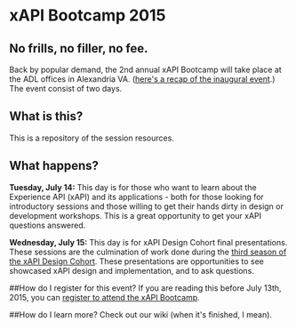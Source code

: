 # xAPI Bootcamp 2015
No frills, no filler, no fee.
--------

Back by popular demand, the 2nd annual xAPI Bootcamp will take place at the ADL offices in Alexandria VA. ([here's a recap of the inaugural event](http://www.adlnet.gov/resources-available-from-june-2014-xapi-workshop-bootcamp-in-orlando/index.html).) The event consist of two days. 

## What is this?
This is a repository of the session resources.

## What happens?
**Tuesday, July 14:** This day is for those who want to learn about the Experience API (xAPI) and its applications - both for those looking for introductory sessions and those willing to get their hands dirty in design or development workshops. This is a great opportunity to get your xAPI questions answered.

**Wednesday, July 15:** This day is for xAPI Design Cohort final presentations. These sessions are the culmination of work done during the [third season of the xAPI Design Cohort](http://www.adlnet.gov/from-adl-team-member-craig-wiggins-xapi-design-cohort-season-3-kickoff/index.html). These presentations are opportunities to see showcased xAPI design and implementation, and to ask questions.

##How do I register for this event?
If you are reading this before July 13th, 2015, you can [register to attend the xAPI Bootcamp](http://www.eventbrite.com/e/xapi-bootcamp-2015-tickets-16750389867).

##How do I learn more?
Check out our wiki (when it's finished, I mean).